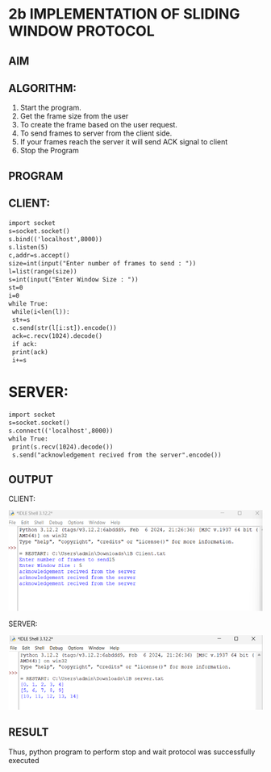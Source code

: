 # 2b IMPLEMENTATION OF SLIDING WINDOW PROTOCOL
## AIM
## ALGORITHM:
1. Start the program.
2. Get the frame size from the user
3. To create the frame based on the user request.
4. To send frames to server from the client side.
5. If your frames reach the server it will send ACK signal to client
6. Stop the Program


## PROGRAM
## CLIENT:
```
import socket     
s=socket.socket()    
s.bind(('localhost',8000))   
s.listen(5)   
c,addr=s.accept()    
size=int(input("Enter number of frames to send : "))    
l=list(range(size))    
s=int(input("Enter Window Size : "))    
st=0   
i=0    
while True:    
 while(i<len(l)):   
 st+=s    
 c.send(str(l[i:st]).encode())    
 ack=c.recv(1024).decode()    
 if ack:    
 print(ack)   
 i+=s    
 ```
# SERVER:
```
import socket    
s=socket.socket()   
s.connect(('localhost',8000))   
while True:    
 print(s.recv(1024).decode())    
 s.send("acknowledgement recived from the server".encode())
```
## OUTPUT
CLIENT:

![alt text](<Screenshot 2024-04-11 150934.png>)

SERVER:

![alt text](<Screenshot 2024-04-11 150944.png>)

## RESULT
Thus, python program to perform stop and wait protocol was successfully executed
